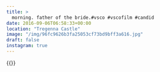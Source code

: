 ```yaml
---
title: >
  morning. father of the bride.#vsco #vscofilm #candid
date: 2016-09-06T06:58:33+00:00
location: "Tregenna Castle"
image: "/img/96fc9626b3fa25053cf73bd9bff3a616.jpg"
draft: false
instagram: true
---
```


{{<photo src="/img/96fc9626b3fa25053cf73bd9bff3a616.jpg">}}
